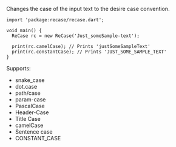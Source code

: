 Changes the case of the input text to the desire case convention.

    import 'package:recase/recase.dart';

    void main() {
      ReCase rc = new ReCase('Just_someSample-text');

      print(rc.camelCase); // Prints 'justSomeSampleText'
      print(rc.constantCase); // Prints 'JUST_SOME_SAMPLE_TEXT'
    }

Supports:
* snake_case
* dot.case
* path/case
* param-case
* PascalCase
* Header-Case
* Title Case
* camelCase
* Sentence case
* CONSTANT_CASE
